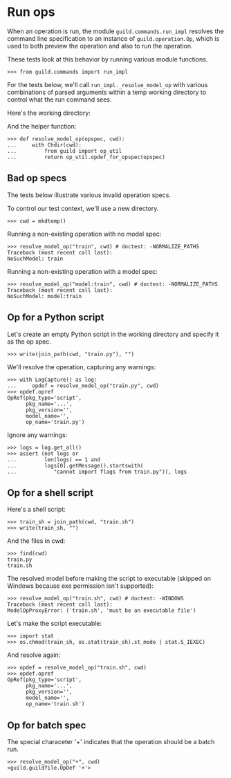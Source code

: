 # Run ops

When an operation is run, the module `guild.commands.run_impl`
resolves the command line specification to an instance of
`guild.operation.Op`, which is used to both preview the operation and
also to run the operation.

These tests look at this behavior by running various module functions.

    >>> from guild.commands import run_impl

For the tests below, we'll call `run_impl._resolve_model_op` with
various combinations of parsed arguments within a temp working
directory to control what the run command sees.

Here's the working directory:

And the helper function:

    >>> def resolve_model_op(opspec, cwd):
    ...     with Chdir(cwd):
    ...         from guild import op_util
    ...         return op_util.opdef_for_opspec(opspec)

## Bad op specs

The tests below illustrate various invalid operation specs.

To control our test context, we'll use a new directory.

    >>> cwd = mkdtemp()

Running a non-existing operation with no model spec:

    >>> resolve_model_op("train", cwd) # doctest: -NORMALIZE_PATHS
    Traceback (most recent call last):
    NoSuchModel: train

Running a non-existing operation with a model spec:

    >>> resolve_model_op("model:train", cwd) # doctest: -NORMALIZE_PATHS
    Traceback (most recent call last):
    NoSuchModel: model:train

## Op for a Python script

Let's create an empty Python script in the working directory and
specify it as the op spec.

    >>> write(join_path(cwd, "train.py"), "")

We'll resolve the operation, capturing any warnings:

    >>> with LogCapture() as log:
    ...     opdef = resolve_model_op("train.py", cwd)
    >>> opdef.opref
    OpRef(pkg_type='script',
          pkg_name='...',
          pkg_version='',
          model_name='',
          op_name='train.py')

Ignore any warnings:

    >>> logs = log.get_all()
    >>> assert (not logs or
    ...         len(logs) == 1 and
    ...         logs[0].getMessage().startswith(
    ...            "cannot import flags from train.py")), logs

## Op for a shell script

Here's a shell script:

    >>> train_sh = join_path(cwd, "train.sh")
    >>> write(train_sh, "")

And the files in cwd:

    >>> find(cwd)
    train.py
    train.sh

The resolved model before making the script to executable (skipped on
Windows because exe permission isn't supported):

    >>> resolve_model_op("train.sh", cwd) # doctest: -WINDOWS
    Traceback (most recent call last):
    ModelOpProxyError: ('train.sh', 'must be an executable file')

Let's make the script executable:

    >>> import stat
    >>> os.chmod(train_sh, os.stat(train_sh).st_mode | stat.S_IEXEC)

And resolve again:

    >>> opdef = resolve_model_op("train.sh", cwd)
    >>> opdef.opref
    OpRef(pkg_type='script',
          pkg_name='...',
          pkg_version='',
          model_name='',
          op_name='train.sh')

## Op for batch spec

The special characeter '+' indicates that the operation should be a
batch run.

    >>> resolve_model_op("+", cwd)
    <guild.guildfile.OpDef '+'>

